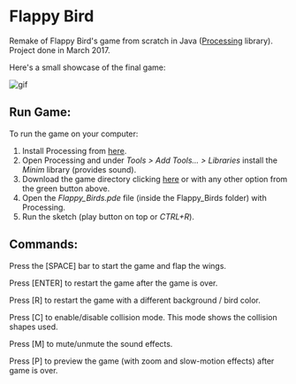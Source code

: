 # Flappy Bird
 Remake of Flappy Bird's game from scratch in Java ([Processing](https://processing.org/) library).
 Project done in March 2017.
 
 Here's a small showcase of the final game:
 
 ![gif](screenshots/showcase.gif)
 
## Run Game:

To run the game on your computer:
1. Install Processing from [here](https://processing.org/download/).
2. Open Processing and under *Tools > Add Tools... > Libraries* install the *Minim* library (provides sound).
3. Download the game directory clicking [here](https://github.com/LeafarCoder/Flappy-Bird/archive/master.zip) or with any other option from the green button above.
4. Open the *Flappy_Birds.pde* file (inside the Flappy_Birds folder) with Processing.
5. Run the sketch (play button on top or *CTRL+R*).

## Commands:

Press the [SPACE] bar to start the game and flap the wings.

Press [ENTER] to restart the game after the game is over.

Press [R] to restart the game with a different background / bird color.

Press [C] to enable/disable collision mode. This mode shows the collision shapes used.

Press [M] to mute/unmute the sound effects.

Press [P] to preview the game (with zoom and slow-motion effects) after game is over.
